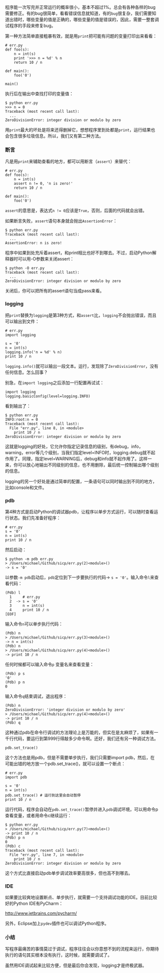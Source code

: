 程序能一次写完并正常运行的概率很小，基本不超过1%。总会有各种各样的bug需要修正。有的bug很简单，看看错误信息就知道，有的`bug`很复杂，我们需要知道出错时，哪些变量的值是正确的，哪些变量的值是错误的，因此，需要一整套调试程序的手段来修复bug。

第一种方法简单直接粗暴有效，就是用`print`把可能有问题的变量打印出来看看：

```
# err.py
def foo(s):
    n = int(s)
    print '>>> n = %d' % n
    return 10 / n

def main():
    foo('0')

main()
```

执行后在输出中查找打印的变量值：

```
$ python err.py
>>> n = 0
Traceback (most recent call last):
  ...
ZeroDivisionError: integer division or modulo by zero
```

用`print`最大的坏处是将来还得删掉它，想想程序里到处都是`print`，运行结果也会包含很多垃圾信息。所以，我们又有第二种方法。

### 断言

凡是用`print`来辅助查看的地方，都可以用断言（`assert`）来替代：

```
# err.py
def foo(s):
    n = int(s)
    assert n != 0, 'n is zero!'
    return 10 / n

def main():
    foo('0')
```

`assert`的意思是，表达式`n != 0`应该是`True`，否则，后面的代码就会出错。

如果断言失败，`assert`语句本身就会抛出`AssertionError`：

```
$ python err.py
Traceback (most recent call last):
  ...
AssertionError: n is zero!
```

程序中如果到处充斥着assert，和print相比也好不到哪去。不过，启动Python解释器时可以用-O参数来关闭assert：

```
$ python -O err.py
Traceback (most recent call last):
  ...
ZeroDivisionError: integer division or modulo by zero
```

关闭后，你可以把所有的assert语句当成pass来看。

### logging

把`print`替换为`logging`是第3种方式，和`assert`比，`logging`不会抛出错误，而且可以输出到文件：

```
# err.py
import logging

s = '0'
n = int(s)
logging.info('n = %d' % n)
print 10 / n
```

`logging.info()`就可以输出一段文本。运行，发现除了`ZeroDivisionError`，没有任何信息。怎么回事？

别急，在`import logging`之后添加一行配置再试试：

```
import logging
logging.basicConfig(level=logging.INFO)
```

看到输出了：

```
$ python err.py
INFO:root:n = 0
Traceback (most recent call last):
  File "err.py", line 8, in <module>
    print 10 / n
ZeroDivisionError: integer division or modulo by zero
```

这就是logging的好处，它允许你指定记录信息的级别，有debug，info，warning，error等几个级别，当我们指定level=INFO时，logging.debug就不起作用了。同理，指定level=WARNING后，debug和info就不起作用了。这样一来，你可以放心地输出不同级别的信息，也不用删除，最后统一控制输出哪个级别的信息。

logging的另一个好处是通过简单的配置，一条语句可以同时输出到不同的地方，比如console和文件。

### pdb

第4种方式是启动Python的调试器pdb，让程序以单步方式运行，可以随时查看运行状态。我们先准备好程序：

```
# err.py
s = '0'
n = int(s)
print 10 / n
```

然后启动：

```
$ python -m pdb err.py
> /Users/michael/Github/sicp/err.py(2)<module>()
-> s = '0'
```

以参数`-m pdb`启动后，`pdb`定位到下一步要执行的代码-> `s = '0'`。输入命令`l`来查看代码：

```
(Pdb) l
  1     # err.py
  2  -> s = '0'
  3     n = int(s)
  4     print 10 / n
[EOF]
```

输入命令`n`可以单步执行代码：

```
(Pdb) n
> /Users/michael/Github/sicp/err.py(3)<module>()
-> n = int(s)
(Pdb) n
> /Users/michael/Github/sicp/err.py(4)<module>()
-> print 10 / n
```

任何时候都可以输入命令`p` 变量名来查看变量：

```
(Pdb) p s
'0'
(Pdb) p n
0
```

输入命令`q`结束调试，退出程序：

```
(Pdb) n
ZeroDivisionError: 'integer division or modulo by zero'
> /Users/michael/Github/sicp/err.py(4)<module>()
-> print 10 / n
(Pdb) q
```
这种通过pdb在命令行调试的方法理论上是万能的，但实在是太麻烦了，如果有一千行代码，要运行到第999行得敲多少命令啊。还好，我们还有另一种调试方法。

```
pdb.set_trace()
```

这个方法也是用pdb，但是不需要单步执行，我们只需要import pdb，然后，在可能出错的地方放一个pdb.set_trace()，就可以设置一个断点：

```
# err.py
import pdb

s = '0'
n = int(s)
pdb.set_trace() # 运行到这里会自动暂停
print 10 / n
```

运行代码，程序会自动在`pdb.set_trace()`暂停并进入`pdb`调试环境，可以用命令p查看变量，或者用命令c继续运行：

```
$ python err.py
> /Users/michael/Github/sicp/err.py(7)<module>()
-> print 10 / n
(Pdb) p n
0
(Pdb) c
Traceback (most recent call last):
  File "err.py", line 7, in <module>
    print 10 / n
ZeroDivisionError: integer division or modulo by zero
```

这个方式比直接启动pdb单步调试效率要高很多，但也高不到哪去。

### IDE

如果要比较爽地设置断点、单步执行，就需要一个支持调试功能的IDE。目前比较好的Python IDE有PyCharm：

http://www.jetbrains.com/pycharm/

另外，Eclipse加上`pydev`插件也可以调试Python程序。

### 小结

写程序最痛苦的事情莫过于调试，程序往往会以你意想不到的流程来运行，你期待执行的语句其实根本没有执行，这时候，就需要调试了。

虽然用IDE调试起来比较方便，但是最后你会发现，logging才是终极武器。
